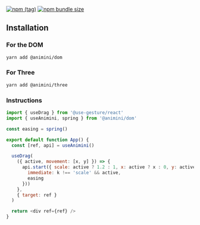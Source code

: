 [![npm (tag)](https://img.shields.io/npm/v/@animini/dom?style=flat&colorA=000000&colorB=000000)](https://www.npmjs.com/package/@animini/dom) [![npm bundle size](https://img.shields.io/bundlephobia/minzip/@animini/dom?style=flat&colorA=000000&colorB=000000&label=gzipped)](https://bundlephobia.com/result?p=@animini/dom)

## Installation

### For the DOM

```bash
yarn add @animini/dom
```

### For Three

```bash
yarn add @animini/three
```

### Instructions

```js
import { useDrag } from '@use-gesture/react'
import { useAnimini, spring } from '@animini/dom'

const easing = spring()

export default function App() {
  const [ref, api] = useAnimini()

  useDrag(
    ({ active, movement: [x, y] }) => {
      api.start({ scale: active ? 1.2 : 1, x: active ? x : 0, y: active ? y : 0 }, (k) => ({
        immediate: k !== 'scale' && active,
        easing
      }))
    },
    { target: ref }
  )

  return <div ref={ref} />
}
```
